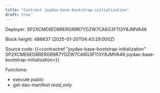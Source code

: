 ```yaml
---
title: "Contract joydao-base-bootstrap-initialization"
draft: true
---
```

Deployer: SP2XCME6ED8RERGR9R7YDZW7CA6G3F113Y8JMVA46


 



Block height: 486637 (2025-01-20T04:43:29.000Z)

Source code: {{<contractref "joydao-base-bootstrap-initialization" SP2XCME6ED8RERGR9R7YDZW7CA6G3F113Y8JMVA46 joydao-base-bootstrap-initialization>}}

Functions:

* execute _public_
* get-dao-manifest _read_only_
